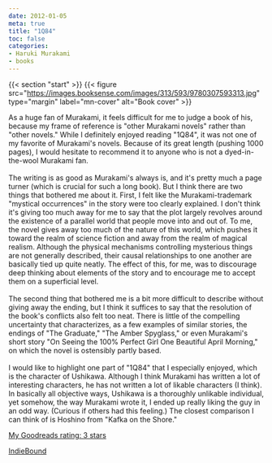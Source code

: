 ```yaml
---
date: 2012-01-05
meta: true
title: "1Q84"
toc: false
categories:
- Haruki Murakami
- books
---
```


{{< section "start" >}}
{{< figure src="https://images.booksense.com/images/313/593/9780307593313.jpg" type="margin" label="mn-cover" alt="Book cover" >}}

As a huge fan of Murakami, it feels difficult for me to judge a book of his, because my frame of reference is "other Murakami novels" rather than "other novels." While I definitely enjoyed reading "1Q84", it was not one of my favorite of Murakami's novels. Because of its great length (pushing 1000 pages), I would hesitate to recommend it to anyone who is not a dyed-in-the-wool Murakami fan.<br /><br />The writing is as good as Murakami's always is, and it's pretty much a page turner (which is crucial for such a long book). But I think there are two things that bothered me about it. First, I felt like the Murakami-trademark "mystical occurrences" in the story were too clearly explained. I don't think it's giving too much away for me to say that the plot largely revolves around the existence of a parallel world that people move into and out of. To me, the novel gives away too much of the nature of this world, which pushes it toward the realm of science fiction and away from the realm of magical realism. Although the physical mechanisms controlling mysterious things are not generally described, their causal relationships to one another are basically tied up quite neatly. The effect of this, for me, was to discourage deep thinking about elements of the story and to encourage me to accept them on a superficial level.<br /><br />The second thing that bothered me is a bit more difficult to describe without giving away the ending, but I think it suffices to say that the resolution of the book's conflicts also felt too neat. There is little of the compelling uncertainty that characterizes, as a few examples of similar stories, the endings of "The Graduate," "The Amber Spyglass," or even Murakami's short story "On Seeing the 100% Perfect Girl One Beautiful April Morning," on which the novel is ostensibly partly based.<br /><br />I would like to highlight one part of "1Q84" that I especially enjoyed, which is the character of Ushikawa. Although I think Murakami has written a lot of interesting characters, he has not written a lot of likable characters (I think). In basically all objective ways, Ushikawa is a thoroughly unlikable individual, yet somehow, the way Murakami wrote it, I ended up really liking the guy in an odd way. (Curious if others had this feeling.) The closest comparison I can think of is Hoshino from "Kafka on the Shore."

[My Goodreads rating: 3 stars](https://www.goodreads.com/review/show/247891442)  

[IndieBound](https://www.indiebound.org/book/9780307593313)
